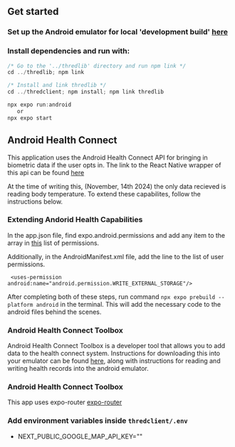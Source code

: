 ## Get started

### Set up the Android emulator for local 'development build' [here](https://docs.expo.dev/get-started/set-up-your-environment/?platform=android&device=simulated&mode=development-build&buildEnv=local)

### Install dependencies and run with:

```javascript
/* Go to the '../thredlib' directory and run npm link */
cd ../thredlib; npm link

/* Install and link thredlib */
cd ../thredclient; npm install; npm link thredlib

npx expo run:android
   or
npx expo start
```

## Android Health Connect

This application uses the Android Health Connect API for bringing in biometric data if the user opts in. The link to the React Native wrapper of this api can be found [here](https://docs.expo.dev/get-started/set-up-your-environment/?platform=android&device=simulated&mode=development-build&buildEnv=local)

At the time of writing this, (November, 14th 2024) the only data recieved is reading body temperature. To extend these capabilites, follow the instructions below.

### Extending Andorid Health Capabilities

In the app.json file, find expo.android.permissions and add any item to the array in [this](https://matinzd.github.io/react-native-health-connect/docs/permissions) list of permissions.

Additionally, in the AndroidManifest.xml file, add the line to the list of user permissions.

` <uses-permission android:name="android.permission.WRITE_EXTERNAL_STORAGE"/>`

After completing both of these steps, run command `npx expo prebuild --platform android` in the terminal. This will add the necessary code to the android files behind the scenes.

### Android Health Connect Toolbox

Android Health Connect Toolbox is a developer tool that allows you to add data to the health connect system. Instructions for downloading this into your emulator can be found [here](https://developer.android.com/health-and-fitness/guides/health-connect/test/health-connect-toolbox), along with instructions for reading and writing health records into the android emulator.

### Android Health Connect Toolbox

This app uses expo-router
[expo-router](https://docs.expo.dev/router/introduction/)


### Add environment variables inside `thredclient/.env`

- NEXT_PUBLIC_GOOGLE_MAP_API_KEY=""